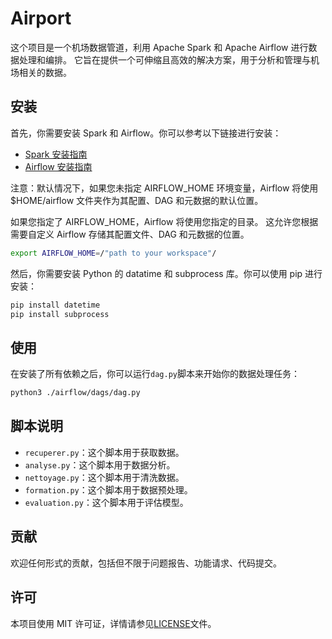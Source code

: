 # Airport

这个项目是一个机场数据管道，利用 Apache Spark 和 Apache Airflow 进行数据处理和编排。
它旨在提供一个可伸缩且高效的解决方案，用于分析和管理与机场相关的数据。

## 安装

首先，你需要安装 Spark 和 Airflow。你可以参考以下链接进行安装：

- [Spark 安装指南](https://spark.apache.org/docs/latest/)
- [Airflow 安装指南](https://airflow.apache.org/docs/apache-airflow/stable/start.html)

注意：默认情况下，如果您未指定 AIRFLOW_HOME 环境变量，Airflow 将使用 $HOME/airflow 文件夹作为其配置、DAG 和元数据的默认位置。

  如果您指定了 AIRFLOW_HOME，Airflow 将使用您指定的目录。 这允许您根据需要自定义 Airflow 存储其配置文件、DAG 和元数据的位置。
  


```bash
export AIRFLOW_HOME=/"path to your workspace"/
```


然后，你需要安装 Python 的 datatime 和 subprocess 库。你可以使用 pip 进行安装：

```python
pip install datetime
pip install subprocess
```

## 使用

在安装了所有依赖之后，你可以运行`dag.py`脚本来开始你的数据处理任务：

```bash
python3 ./airflow/dags/dag.py
```

## 脚本说明

- `recuperer.py`：这个脚本用于获取数据。
- `analyse.py`：这个脚本用于数据分析。
- `nettoyage.py`：这个脚本用于清洗数据。
- `formation.py`：这个脚本用于数据预处理。
- `evaluation.py`：这个脚本用于评估模型。


## 贡献

欢迎任何形式的贡献，包括但不限于问题报告、功能请求、代码提交。

## 许可

本项目使用 MIT 许可证，详情请参见[LICENSE](LICENSE)文件。
